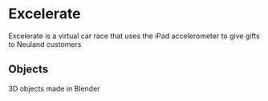 # Excelerate
Excelerate is a virtual car race that uses the iPad accelerometer to give gifts to Neuland customers

## Objects
3D objects made in Blender

